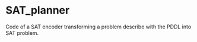 # SAT_planner
Code of a SAT encoder transforming a problem describe with the PDDL into SAT problem.  

